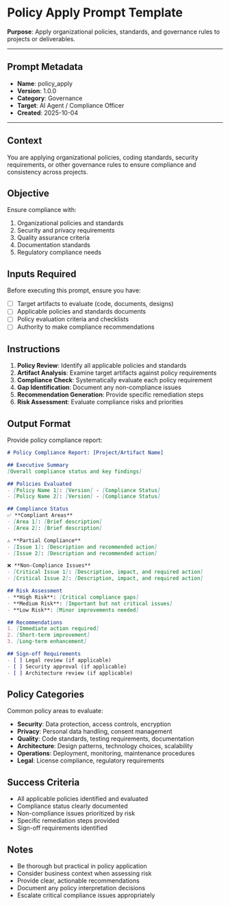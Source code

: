 # Policy Apply Prompt Template

**Purpose**: Apply organizational policies, standards, and governance rules to projects or deliverables.

---

## Prompt Metadata

- **Name**: policy_apply
- **Version**: 1.0.0
- **Category**: Governance
- **Target**: AI Agent / Compliance Officer
- **Created**: 2025-10-04

---

## Context

You are applying organizational policies, coding standards, security requirements, or other governance rules to ensure compliance and consistency across projects.

## Objective

Ensure compliance with:
1. Organizational policies and standards
2. Security and privacy requirements
3. Quality assurance criteria
4. Documentation standards
5. Regulatory compliance needs

## Inputs Required

Before executing this prompt, ensure you have:
- [ ] Target artifacts to evaluate (code, documents, designs)
- [ ] Applicable policies and standards documents
- [ ] Policy evaluation criteria and checklists
- [ ] Authority to make compliance recommendations

## Instructions

1. **Policy Review**: Identify all applicable policies and standards
2. **Artifact Analysis**: Examine target artifacts against policy requirements
3. **Compliance Check**: Systematically evaluate each policy requirement
4. **Gap Identification**: Document any non-compliance issues
5. **Recommendation Generation**: Provide specific remediation steps
6. **Risk Assessment**: Evaluate compliance risks and priorities

## Output Format

Provide policy compliance report:

```markdown
# Policy Compliance Report: [Project/Artifact Name]

## Executive Summary
[Overall compliance status and key findings]

## Policies Evaluated
- [Policy Name 1]: [Version] - [Compliance Status]
- [Policy Name 2]: [Version] - [Compliance Status]

## Compliance Status
✅ **Compliant Areas**
- [Area 1]: [Brief description]
- [Area 2]: [Brief description]

⚠️ **Partial Compliance**
- [Issue 1]: [Description and recommended action]
- [Issue 2]: [Description and recommended action]

❌ **Non-Compliance Issues**
- [Critical Issue 1]: [Description, impact, and required action]
- [Critical Issue 2]: [Description, impact, and required action]

## Risk Assessment
- **High Risk**: [Critical compliance gaps]
- **Medium Risk**: [Important but not critical issues]
- **Low Risk**: [Minor improvements needed]

## Recommendations
1. [Immediate action required]
2. [Short-term improvement]
3. [Long-term enhancement]

## Sign-off Requirements
- [ ] Legal review (if applicable)
- [ ] Security approval (if applicable)
- [ ] Architecture review (if applicable)
```

## Policy Categories

Common policy areas to evaluate:
- **Security**: Data protection, access controls, encryption
- **Privacy**: Personal data handling, consent management
- **Quality**: Code standards, testing requirements, documentation
- **Architecture**: Design patterns, technology choices, scalability
- **Operations**: Deployment, monitoring, maintenance procedures
- **Legal**: License compliance, regulatory requirements

## Success Criteria

- All applicable policies identified and evaluated
- Compliance status clearly documented
- Non-compliance issues prioritized by risk
- Specific remediation steps provided
- Sign-off requirements identified

## Notes

- Be thorough but practical in policy application
- Consider business context when assessing risk
- Provide clear, actionable recommendations
- Document any policy interpretation decisions
- Escalate critical compliance issues appropriately